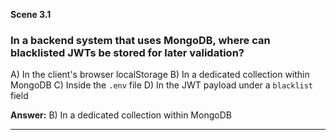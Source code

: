 **Scene 3.1**

### **In a backend system that uses MongoDB, where can blacklisted JWTs be stored for later validation?**

A) In the client's browser localStorage
B) In a dedicated collection within MongoDB
C) Inside the `.env` file
D) In the JWT payload under a `blacklist` field

**Answer:** B) In a dedicated collection within MongoDB

---
